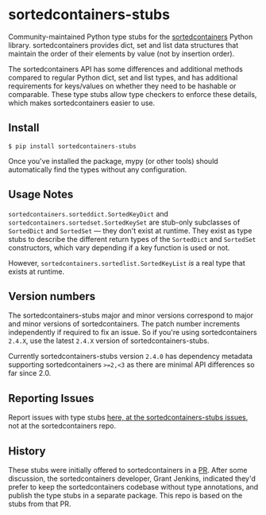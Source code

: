 # sortedcontainers-stubs

Community-maintained Python type stubs for the
[sortedcontainers](https://grantjenks.com/docs/sortedcontainers/) Python
library. sortedcontainers provides dict, set and list data structures that
maintain the order of their elements by value (not by insertion order).

The sortedcontainers API has some differences and additional methods compared to
regular Python dict, set and list types, and has additional requirements for
keys/values on whether they need to be hashable or comparable. These type stubs
allow type checkers to enforce these details, which makes sortedcontainers
easier to use.

## Install

```
$ pip install sortedcontainers-stubs
```

Once you've installed the package, mypy (or other tools) should automatically
find the types without any configuration.

## Usage Notes

`sortedcontainers.sorteddict.SortedKeyDict` and
`sortedcontainers.sortedset.SortedKeySet` are stub-only subclasses of
`SortedDict` and `SortedSet` — they don't exist at runtime. They exist as type
stubs to describe the different return types of the `SortedDict` and `SortedSet`
constructors, which vary depending if a key function is used or not.

However, `sortedcontainers.sortedlist.SortedKeyList` _is_ a real type that
exists at runtime.

## Version numbers

The sortedcontainers-stubs major and minor versions correspond to major and
minor versions of sortedcontainers. The patch number increments independently if
required to fix an issue. So if you're using sortedcontainers `2.4.X`, use the
latest `2.4.X` version of sortedcontainers-stubs.

Currently sortedcontainers-stubs version `2.4.0` has dependency metadata
supporting sortedcontainers `>=2,<3` as there are minimal API differences so far
since 2.0.

## Reporting Issues

Report issues with type stubs [here, at the sortedcontainers-stubs
issues][issues], not at the sortedcontainers repo.

[issues]: https://github.com/h4l/sortedcontainers-stubs/issues

## History

These stubs were initially offered to sortedcontainers in a
[PR](https://github.com/grantjenks/python-sortedcontainers/pull/107). After some
discussion, the sortedcontainers developer, Grant Jenkins, indicated they'd
prefer to keep the sortedcontainers codebase without type annotations, and
publish the type stubs in a separate package. This repo is based on the stubs
from that PR.

